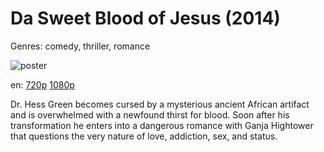 # Da Sweet Blood of Jesus (2014)

Genres: comedy, thriller, romance

![poster](http://image.tmdb.org/t/p/w500/2pfrKnctbBRrgAmXoAgNCkWUEVb.jpg)

en:
  [720p](magnet:?xt=urn:btih:C54A91D0640A66B7A0103B563162D8094F986722&tr=udp://glotorrents.pw:6969/announce&tr=udp://tracker.opentrackr.org:1337/announce&tr=udp://torrent.gresille.org:80/announce&tr=udp://tracker.openbittorrent.com:80&tr=udp://tracker.coppersurfer.tk:6969&tr=udp://tracker.leechers-paradise.org:6969&tr=udp://p4p.arenabg.ch:1337&tr=udp://tracker.internetwarriors.net:1337)
  [1080p](magnet:?xt=urn:btih:d73f9f6df781a2d29414f54596a0199ac9201319&dn=Da+Sweet+Blood+of+Jesus+%282014%29+1080p+BrRip+x264+-+YIFY&tr=udp%3A%2F%2Ftracker.openbittorrent.com%3A80%2Fannounce&tr=udp%3A%2F%2Fglotorrents.pw%3A6969%2Fannounce&tr=udp%3A%2F%2Ftracker.openbittorrent.com%3A80%2Fannounce&tr=udp%3A%2F%2Ftracker.opentrackr.org%3A1337%2Fannounce&tr=udp%3A%2F%2Fzer0day.to%3A1337%2Fannounce&tr=udp%3A%2F%2Ftracker.coppersurfer.tk%3A6969%2Fannounce)
  


Dr. Hess Green becomes cursed by a mysterious ancient African artifact and is overwhelmed with a newfound thirst for blood. Soon after his transformation he enters into a dangerous romance with Ganja Hightower that questions the very nature of love, addiction, sex, and status.